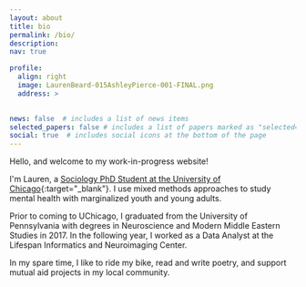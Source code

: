 ```yaml
---
layout: about
title: bio
permalink: /bio/
description: 
nav: true

profile:
  align: right
  image: LaurenBeard-015AshleyPierce-001-FINAL.png
  address: >
    

news: false  # includes a list of news items
selected_papers: false # includes a list of papers marked as "selected={true}"
social: true  # includes social icons at the bottom of the page
---
```

Hello, and welcome to my work-in-progress website! 

I'm Lauren, a [Sociology PhD Student at the University of Chicago](https://sociology.uchicago.edu/directory/lauren-beard){:target="\_blank"}. I use mixed methods approaches to study mental health with marginalized youth and young adults.   

Prior to coming to UChicago, I graduated from the University of Pennsylvania with degrees in Neuroscience and Modern Middle Eastern Studies in 2017. In the following year, I worked as a Data Analyst at the Lifespan Informatics and Neuroimaging Center.   

In my spare time, I like to ride my bike, read and write poetry, and support mutual aid projects in my local community.   

